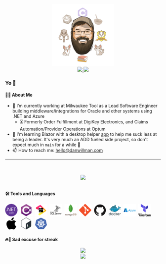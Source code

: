<p align="center">
  <img src="https://github.com/DanWillman/DanWillman/blob/main/me_head.jpg?raw=true" width=200/>
  <br/>
  <a href="https://www.linkedin.com/in/danwillmandevelopment/">
    <img src="https://img.shields.io/badge/LinkedIn-blue?logo=linkedin&logoColor=white"/>
  </a>
  <a href="https://tty0.social/@dandalf">
    <img src="https://img.shields.io/badge/Mastodon-purple?logo=mastodon&logoColor=white"/>
  </a>
</p>

### Yo 👋

#### 👨‍💻 About Me
- 🔭 I’m currently working at Milwaukee Tool as a Lead Software Engineer building middleware/integrations for Oracle and other systems using .NET and Azure
  - ⏳ Formerly Order Fulfillment at DigiKey Electronics, and Claims Automation/Provider Operations at Optum 
- 🌱 I'm learning Blazor with a desktop helper [app](https://github.com/NotSoEvilDevs/ManageMint) to help me suck less at being a leader. It's very much an ADD fueled side project, so don't expect much in `main` for a while 🤯
- 📫 How to reach me: hello@danwillman.com

---

<h1>
  <p align="center">
    <img src="https://media.giphy.com/media/heIX5HfWgEYlW/giphy.gif" width="400px"/>
  </p>
</h1>

#### 🛠️ Tools and Languages
<div>
  <img src="https://github.com/devicons/devicon/blob/master/icons/dotnetcore/dotnetcore-original.svg" alt="Dotnetcore" width="40" height="40"/>&nbsp;
  <img src="https://github.com/devicons/devicon/blob/master/icons/csharp/csharp-original.svg" alt="CSharp" width="40" height="40"/>&nbsp;
  <img src="https://github.com/devicons/devicon/blob/master/icons/jetbrains/jetbrains-original.svg" alt="Jetbrains" width="40" height="40"/>&nbsp;
  <img src="https://github.com/devicons/devicon/blob/master/icons/microsoftsqlserver/microsoftsqlserver-plain-wordmark.svg" alt="mssql" width="40" height="40"/>&nbsp;
  <img src="https://github.com/devicons/devicon/blob/master/icons/mongodb/mongodb-original-wordmark.svg" alt="mongodb" width="40" height="40"/>&nbsp;
  <img src="https://github.com/devicons/devicon/blob/master/icons/git/git-original.svg" alt="git" width="40" height="40"/>&nbsp;
  <img src="https://github.com/devicons/devicon/blob/master/icons/github/github-original.svg" alt="github" width="40" height="40"/>&nbsp;
  <img src="https://github.com/devicons/devicon/blob/master/icons/docker/docker-original-wordmark.svg" alt="Docker" width="40" height="40"/>&nbsp;
  <img src="https://github.com/devicons/devicon/blob/master/icons/azure/azure-original-wordmark.svg" alt="Azure" width="40" height="40"/>&nbsp;
  <img src="https://github.com/devicons/devicon/blob/master/icons/terraform/terraform-original-wordmark.svg" alt="Terraform" width="40" height="40"/>&nbsp;
  <img src="https://github.com/devicons/devicon/blob/master/icons/apple/apple-original.svg" alt="Apple" width="40" height="40"/>&nbsp;
  <img src="https://github.com/devicons/devicon/blob/master/icons/bash/bash-original.svg" alt="bash" width="40" height="40"/>&nbsp;
  <img src="https://github.com/devicons/devicon/blob/master/icons/kubernetes/kubernetes-plain.svg" alt="kubernetes" width="40" height="40"/>&nbsp;
  
</div>

#### 🔥🧠 Sad excuse for streak
<p align="center">
  <img src="https://streak-stats.demolab.com?user=DanWillman&theme=neon&hide_border=true)](https://git.io/streak-stats"/><br/>
  <img src="https://github-readme-stats.vercel.app/api/top-langs/?username=DanWillman&layout=compact&theme=vision-friendly-dark"/>
  <!-- https://github.com/anuraghazra/github-readme-stats -->
</p>
